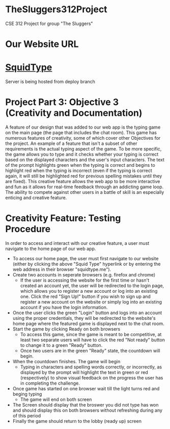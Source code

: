 # TheSluggers312Project
CSE 312 Project for group "The Sluggers"

# Our Website URL
# [SquidType](https://squidtype.me/)
Server is being hosted from deploy branch

# Project Part 3: Objective 3 (Creativity and Documentation)
A feature of our design that was added to our web app is the typing game on the main page (the page that includes the chat room). This game has numerous features of creativity, some of which cover other Objectives for the project. An example of a feature that isn't a subset of other requirements is the actual typing aspect of the game. To be more specific, the game allows you to type and it checks whether your typing is correct based on the displayed characters and the user's input characters. The text of the prompt highlights green when the typing is correct and begins to highlight red when the typing is incorrect (even if the typing is correct again, it will still be highlighted red for previous spelling mistakes until they are fixed). This creative feature allows the web app to be more interactive and fun as it allows for real-time feedback through an addicting game loop. The ability to compete against other users in a battle of skill is an especially enticing and creative feature.

# Creativity Feature: Testing Procedure
In order to access and interact with our creative feature, a user must navigate to the home page of our web app. 
- To access our home page, the user must first navigate to our website (either by clicking the above "Squid Type" hyperlink or by entering the web address in their browser "squidtype.me").
- Create two accounts in seperate browsers (e.g. firefox and chrome)
  - If the user is accessing the website for the first time or hasn't created an account yet, the user will be redirected to the login page, which allows you to register a new account or log into an existing one. Click the red "Sign Up!" button if you wish to sign up and register a new account on the website or simply log into an existing account if you have the login information.
- Once the user clicks the green "Login" button and logs into an account using the proper credentials, they will be redirected to the website's home page where the featured game is displayed next to the chat room.
- Start the game by clicking Ready on both browsers
  - To access this game, since the game is meant to be competitive, at least two separate users will have to click the red "Not ready" button to change it to a green "Ready" button.
  - Once two users are in the green "Ready" state, the countdown will begin.
- When the countdown finishes. The game will begin
  - Typing in characters and spelling words correctly, or incorrectly, as displayed by the prompt will highlight the text in green or red (respectively) to show visual feedback on the progress the user has in completing the challenge.
- Once game has started on one browser wait till the light turns red and beging typing
  - The game will end on both screen
- The Screen should display that the broswer you did not type has won and should display this on both browsers without refreshing during any of this period
- Finally the game should return to the lobby (ready up) screen

